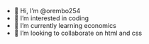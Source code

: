 - 👋 Hi, I’m @orembo254
- 👀 I’m interested in coding
- 🌱 I’m currently learning economics
- 💞️ I’m looking to collaborate on html and css


<!---
orembo254/orembo254 is a ✨ special ✨ repository because its `README.md` (this file) appears on your GitHub profile.
You can click the Preview link to take a look at your changes.
--->
